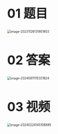 # 01 题目

<img src="https://cvp.oss-cn-shanghai.aliyuncs.com/picgo/202311261318976.png" alt="image-20231126131801853" style="zoom:50%;" />



# 02 答案

<img src="C:\Users\Administrator\AppData\Roaming\Typora\typora-user-images\image-20240811115331824.png" alt="image-20240811115331824" style="zoom:50%;" />



# 03 视频

<img src="https://cvp.oss-cn-shanghai.aliyuncs.com/picgo/202402241451816.png" alt="image-20240224145106885" style="zoom:50%;" />